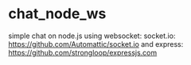chat_node_ws
============

simple chat on node.js using websocket:
socket.io: https://github.com/Automattic/socket.io
and
express: https://github.com/strongloop/expressjs.com
